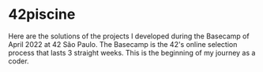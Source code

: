 # 42piscine

Here are the solutions of the projects I developed during the Basecamp of April 2022 at 42 São Paulo. The Basecamp is the 42's online selection process that lasts 3 straight weeks. This is the beginning of my journey as a coder.
